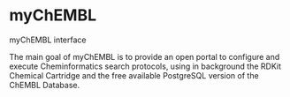 myChEMBL
==========

myChEMBL interface

The main goal of myChEMBL is to provide an open portal to configure and execute Cheminformatics search protocols, using in background the RDKit Chemical Cartridge and the free available PostgreSQL version of the ChEMBL Database.
